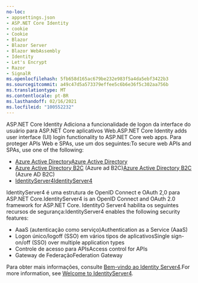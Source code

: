 ```yaml
---
no-loc:
- appsettings.json
- ASP.NET Core Identity
- cookie
- Cookie
- Blazor
- Blazor Server
- Blazor WebAssembly
- Identity
- Let's Encrypt
- Razor
- SignalR
ms.openlocfilehash: 5fb658d165ac679be232e983f5a4da5ebf3422b3
ms.sourcegitcommit: a49c47d5a573379effee5c6b6e36f5c302aa756b
ms.translationtype: MT
ms.contentlocale: pt-BR
ms.lasthandoff: 02/16/2021
ms.locfileid: "100552232"
---
```

<span data-ttu-id="a2ac5-101">ASP.NET Core Identity Adiciona a funcionalidade de logon da interface do usuário para ASP.NET Core aplicativos Web.</span><span class="sxs-lookup"><span data-stu-id="a2ac5-101">ASP.NET Core Identity adds user interface (UI) login functionality to ASP.NET Core web apps.</span></span> <span data-ttu-id="a2ac5-102">Para proteger APIs Web e SPAs, use um dos seguintes:</span><span class="sxs-lookup"><span data-stu-id="a2ac5-102">To secure web APIs and SPAs, use one of the following:</span></span>

* [<span data-ttu-id="a2ac5-103">Azure Active Directory</span><span class="sxs-lookup"><span data-stu-id="a2ac5-103">Azure Active Directory</span></span>](/azure/api-management/api-management-howto-protect-backend-with-aad)
* <span data-ttu-id="a2ac5-104">[Azure Active Directory B2C](/azure/active-directory-b2c/active-directory-b2c-custom-rest-api-netfw) (Azure ad B2C)</span><span class="sxs-lookup"><span data-stu-id="a2ac5-104">[Azure Active Directory B2C](/azure/active-directory-b2c/active-directory-b2c-custom-rest-api-netfw) (Azure AD B2C)</span></span>
* [<span data-ttu-id="a2ac5-105">IdentityServer4</span><span class="sxs-lookup"><span data-stu-id="a2ac5-105">IdentityServer4</span></span>](https://identityserver.io)

<span data-ttu-id="a2ac5-106">IdentityServer4 é uma estrutura de OpenID Connect e OAuth 2,0 para ASP.NET Core.</span><span class="sxs-lookup"><span data-stu-id="a2ac5-106">IdentityServer4 is an OpenID Connect and OAuth 2.0 framework for ASP.NET Core.</span></span> <span data-ttu-id="a2ac5-107">IdentityO Server4 habilita os seguintes recursos de segurança:</span><span class="sxs-lookup"><span data-stu-id="a2ac5-107">IdentityServer4 enables the following security features:</span></span>

* <span data-ttu-id="a2ac5-108">AaaS (autenticação como serviço)</span><span class="sxs-lookup"><span data-stu-id="a2ac5-108">Authentication as a Service (AaaS)</span></span>
* <span data-ttu-id="a2ac5-109">Logon único/logoff (SSO) em vários tipos de aplicativos</span><span class="sxs-lookup"><span data-stu-id="a2ac5-109">Single sign-on/off (SSO) over multiple application types</span></span>
* <span data-ttu-id="a2ac5-110">Controle de acesso para APIs</span><span class="sxs-lookup"><span data-stu-id="a2ac5-110">Access control for APIs</span></span>
* <span data-ttu-id="a2ac5-111">Gateway de Federação</span><span class="sxs-lookup"><span data-stu-id="a2ac5-111">Federation Gateway</span></span>

<span data-ttu-id="a2ac5-112">Para obter mais informações, consulte [Bem-vindo ao Identity Server4](https://docs.identityserver.io/en/latest/index.html).</span><span class="sxs-lookup"><span data-stu-id="a2ac5-112">For more information, see [Welcome to IdentityServer4](https://docs.identityserver.io/en/latest/index.html).</span></span>
